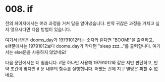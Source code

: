 # 008. if
전의 페이지에서는 여러 과정을 거쳐 답을 알아냈습니다. 만약 귀찮은 과정을 거치고 싶지 않으시다면 다음 방법이 있습니다.

여기서 if문은 dooms_day가 19791012라는 숫자와 같다면 "BOOM!"을 출력하고, elif문에서는 19791012보다 dooms_day가 작다면 "sleep zzz..."를 출력합니다. 여기서는 else문을 사용하지 않았네요!

다음 문단에서는 더 쉽습니다. if문 하나만 사용해 19791012와 같은 지만 판단하고, 만약 조건이 맞다면 if 문 내부의 함수를 실행합니다. 어쨌든 간에 지구 멸망은 피할 수 없네요.
